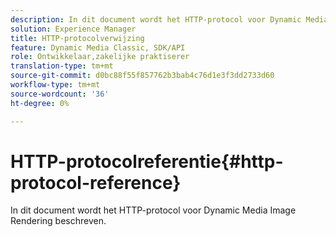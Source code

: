 ```yaml
---
description: In dit document wordt het HTTP-protocol voor Dynamic Media Image Rendering beschreven.
solution: Experience Manager
title: HTTP-protocolverwijzing
feature: Dynamic Media Classic, SDK/API
role: Ontwikkelaar,zakelijke praktiserer
translation-type: tm+mt
source-git-commit: d0bc88f55f857762b3bab4c76d1e3f3dd2733d60
workflow-type: tm+mt
source-wordcount: '36'
ht-degree: 0%

---
```



# HTTP-protocolreferentie{#http-protocol-reference}

In dit document wordt het HTTP-protocol voor Dynamic Media Image Rendering beschreven.

